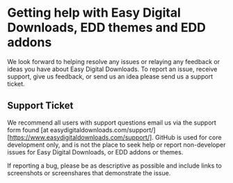 Getting help with Easy Digital Downloads, EDD themes and EDD addons
========================

We look forward to helping resolve any issues or relaying any feedback or ideas you have about Easy Digital Downloads. To report an issue, receive support, give us feedback, or send us an idea please send us a support ticket.

Support Ticket
------

We recommend all users with support questions email us via the support form found [at easydigitaldownloads.com/support/][https://www.easydigitaldownloads.com/support/]. GitHub is used for core development only, and is not the place to seek help or report non-developer issues for Easy Digital Downloads, or EDD addons or themes.

If reporting a bug, please be as descriptive as possible and include links to screenshots or screenshares that demonstrate the issue.
